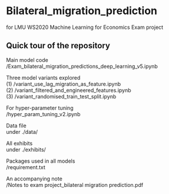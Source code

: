 # Bilateral_migration_prediction
for LMU WS2020 Machine Learning for Economics Exam project

## Quick tour of the repository

Main model code 
<br/>/Exam_bilateral_migration_predictions_deep_learning_v5.ipynb

Three model variants explored
<br/>(1) /variant_use_lag_migration_as_feature.ipynb
<br/>(2) /variant_filtered_and_engineered_features.ipynb 
<br/>(3) /variant_randomised_train_test_split.ipynb

For hyper-parameter tuning
<br/>/hyper_param_tuning_v2.ipynb

Data file
<br/>under ./data/

All exhibits
<br/>under ./exhibits/

Packages used in all models
<br/>/requirement.txt

An accompanying note
<br/>/Notes to exam project_bilateral migration prediction.pdf
